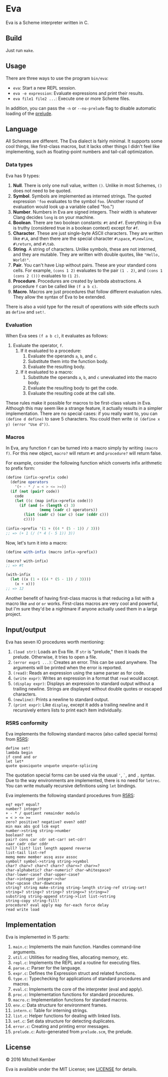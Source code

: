 # Eva

Eva is a Scheme interpreter written in C.

## Build

Just run `make`.

## Usage

There are three ways to use the program `bin/eva`:

- `eva`: Start a new REPL session.
- `eva -e expression`: Evaluate expressions and print their results.
- `eva file1 file2 ...`: Execute one or more Scheme files.

In addition, you can pass the `-n` or `--no-prelude` flag to disable automatic loading of the [prelude](src/prelude.scm).

## Language

All Schemes are different. The Eva dialect is fairly minimal. It supports some cool things, like first-class macros, but it lacks other things I didn't feel like implementing, such as floating-point numbers and tail-call optimization.

### Data types

Eva has 9 types:

1. **Null**. There is only one null value, written `()`. Unlike in most Schemes, `()` does not need to be quoted.
2. **Symbol**. Symbols are implemented as interned strings. The quoted expression `'foo` evaluates to the symbol `foo`. (Another round of evaluation would look up a variable called "foo.")
3. **Number**. Numbers in Eva are signed integers. Their width is whatever Clang decides `long` is on your machine.
4. **Boolean**. There are two boolean constants: `#t` and `#f`. Everything in Eva is truthy (considered true in a boolean context) except for `#f`. 
5. **Character**. These are just single-byte ASCII characters. They are written like `#\A`, and then there are the special character `#\space`, `#\newline`, `#\return`, and `#\tab`.
6. **String**. A string of characters. Unlike symbols, these are not interned, and they are mutable. They are written with double quotes, like `"Hello, World!"`.
7. **Pair**. You can't have Lisp without pairs. These are your standard cons cells. For example, `(cons 1 2)` evaluates to the pair `(1 . 2)`, and `(cons 1 (cons 2 ()))` evaluates to `(1 2)`.
8. **Procedure**. Procedures are created by lambda abstractions. A procedure `f` can be called like `(f a b c)`.
9. **Macro**. Macros are just procedures that follow different evaluation rules. They allow the syntax of Eva to be extended.

There is also a void type for the result of operations with side effects such as `define` and `set!`.

### Evaluation

When Eva sees `(f a b c)`, it evaluates as follows:

1. Evaluate the operator, `f`.
	1. If it evaluated to a procedure:
		1. Evaluate the operands `a`, `b`, and `c`.
		2. Substitute them into the function body.
		3. Evaluate the resulting body.
	2. If it evaluated to a macro:
		1. Substitute the operands `a`, `b`, and `c` unevaluated into the macro body.
		2. Evaluate the resulting body to get the code.
		3. Evaluate the resulting code at the call site.

These rules make it possible for macros to be first-class values in Eva. Although this may seem like a strange feature, it actually results in a simpler implementation. There are no special cases: if you really want to, you can `(define d define)` to save 5 characters. You could then write `(d (define x y) (error "Use d"))`.

### Macros

In Eva, any function `f` can be turned into a macro simply by writing `(macro f)`. For this new object, `macro?` will return `#t` and `procedure?` will return false.

For example, consider the following function which converts infix arithmetic to prefix form:

```scheme
(define (infix->prefix code)
  (define operators
    '(+ - * / = < > <= >=))
  (if (not (pair? code))
    code
    (let ((c (map infix->prefix code)))
      (if (and (= (length c) 3)
               (memq (cadr c) operators))
        (list (cadr c) (car c) (car (cddr c)))
        c))))
        
(infix->prefix '(1 + ((4 * (5 - 1)) / 3)))
;; => (+ 1 (/ (* 4 (- 5 1)) 3))
```

Now, let's turn it into a macro:

```scheme
(define with-infix (macro infix->prefix))

(macro? with-infix)
;; => #t

(with-infix
  (let ((x (1 + ((4 * (5 - 1)) / 3))))
    (x + x)))
;; => 12
```

Another benefit of having first-class macros is that reducing a list with a macro like `and` or `or` works. First-class macros are very cool and powerful, but I'm sure they'd be a nightmare if anyone actually used them in a large project.

## Input/output

Eva has seven IO procedures worth mentioning:

1. `(load str)`: Loads an Eva file. If `str` is "prelude," then it loads the prelude. Otherwise, it tries to open a file.
2. `(error expr1 ...)`: Creates an error. This can be used anywhere. The arguments will be printed when the error is reported.
3. `(read)`: Reads an expression using the same parser as for code.
4. `(write expr)`: Writes an expression in a format that `read` would accept.
5. `(display expr)`: Displays an expression to standard output without a trailing newline. Strings are displayed without double quotes or escaped characters.
6. `(newline)`: Prints a newline to standard output.
7. `(print expr)`: Like `display`, except it adds a trailing newline and it recursively enters lists to print each item individually.

### R5RS conformity

Eva implements the following standard macros (also called special forms) from [R5RS][1]:

```
define set!
lambda begin
if cond and or
let let*
quote quasiquote unquote unquote-splicing
```

The quotation special forms can be used via the usual `'`, `` ` ``, and `,` syntax. Due to the way environments are implemented, there is no need for `letrec`. You can write mutually recursive definitions using `let` bindings.

Eva implements the following standard procedures from [R5RS][2]:

```
eq? eqv? equal?
number? integer?
+ - * / quotient remainder modulo
= < > <= >=
zero? positive? negative? even? odd?
min max abs gcd lcm expt
number->string string->number
boolean? not
pair? cons car cdr set-car! set-cdr!
caar cadr cdar cddr
null? list? list length append reverse
list-tail list-ref
memq memv member assq assv assoc
symbol? symbol->string string->symbol
char? char=? char<? char>? char<=? char>=?
char-alphabetic? char-numeric? char-whitespace?
char-lower-case? char-upper-case?
char->integer integer->char
char-upcase char-downcase
string? string make-string string-length string-ref string-set!
string=? string<? string>? string<=? string>=?
substring string-append string->list list->string
string-copy string-fill!
procedure? eval apply map for-each force delay
read write load
```

[1]: https://groups.csail.mit.edu/mac/ftpdir/scheme-reports/r5rs-html/r5rs_6.html
[2]: https://groups.csail.mit.edu/mac/ftpdir/scheme-reports/r5rs-html/r5rs_8.html

## Implementation

Eva is implemented in 15 parts:

1. `main.c`: Implements the main function. Handles command-line arguments.
2. `util.c`: Utilities for reading files, allocating memory, etc.
3. `repl.c`: Implements the REPL and a routine for executing files.
4. `parse.c`: Parser for the language.
5. `expr.c`: Defines the Expression struct and related functions.
6. `type.c`: Typechecking for applications of standard procedures and macros.
7. `eval.c`: Implements the core of the interpreter (eval and apply).
8. `proc.c`: Implementation functions for standard procedures.
9. `macro.c`: Implementation functions for standard macros.
10. `env.c`: Data structure for environment frames.
11. `intern.c`: Table for interning strings.
12. `list.c`: Helper functions for dealing with linked lists.
13. `set.c`: Set data structure for detecting duplicates.
14. `error.c`: Creating and printing error messages.
15. `prelude.c`: Auto-generated from `prelude.scm`, the prelude.

## License

© 2016 Mitchell Kember

Eva is available under the MIT License; see [LICENSE](LICENSE.md) for details.
